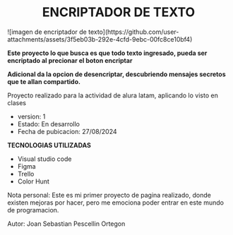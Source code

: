 <h1 align="center"> ENCRIPTADOR DE TEXTO </h1>
![imagen de encriptador de texto](https://github.com/user-attachments/assets/3f5eb03b-292e-4cfd-9ebc-00fc8ce10bf4)

<P aling="left" > <strong> Este proyecto lo que busca es que todo texto ingresado,
  pueda ser encriptado al precionar el boton encriptar </strong></P>
<P aling="left" > <strong> Adicional da la opcion de desencriptar, descubriendo mensajes secretos que te allan compartido. </strong></P>

<P align="left">
Proyecto realizado para la actividad de alura latam, aplicando lo visto en clases </P>
<ul>  
<li> version: 1 </li>
<li> Estado: En desarrollo </li>
<li> Fecha de pubicacion: 27/08/2024 </li>
</ul>
</P>
<P align="left"> <strong> TECNOLOGIAS UTILIZADAS</strong></P>
<ul>  
<li> Visual studio code </li>
<li> Figma </li>
<li> Trello </li>
<li> Color Hunt </li>
</ul>
  
<p>
  Nota personal: Este es mi primer proyecto de pagina realizado, donde existen mejoras por hacer, pero me emociona poder entrar en este mundo de programacion.
</p>
<p> Autor: Joan Sebastian Pescellin Ortegon</p>

